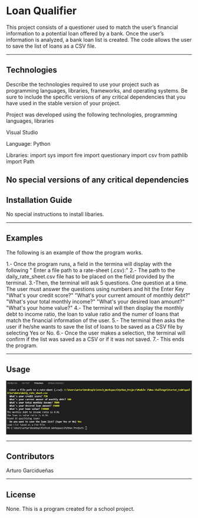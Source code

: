 # Loan Qualifier

This project consists of a questioner used to match the user’s financial information to a potential loan offered by a bank. Once the user’s information is analyzed, a bank loan list is created. The code allows the user to save the list of loans as a CSV file.

---

## Technologies

Describe the technologies required to use your project such as programming languages, libraries, frameworks, and operating systems. Be sure to include the specific versions of any critical dependencies that you have used in the stable version of your project.

Project was developed using the following technologies, programming languages, libraries

Visual Studio

Language: Python

Libraries:
import sys
import fire
import questionary
import csv
from pathlib import Path

No special versions of any critical dependencies
---

## Installation Guide

No special instructions to install libaries. 

---

## Examples

The following is an example of thow the program works.

1.- Once the program runs, a field in the termina will display with the following 
" Enter a file path to a rate-sheet (.csv):"
2.- The path to the daily_rate_sheet.csv file has to be placed on the field provided by the terminal.
3.-Then, the terminal will ask 5 questions. One question at a time. The user must answer the questions 
    using numbers and hit the Enter Key
    "What's your credit score?"
    "What's your current amount of monthly debt?"
    "What's your total monthly income?"
    "What's your desired loan amount?"
    "What's your home value?"
4.- The terminal will then display the monthly debt to income ratio, the loan to value ratio and 
    the numer of loans that match the financial information of the user.
5.- The terminal then asks the user if he/she wants to save the list of loans to be saved as a CSV file by selecting Yes or No. 
6.- Once the user makes a selection, the terminal will confirm if the list was saved as a CSV or if it was not saved.
7.- This ends the program.

---

## Usage

![Capture](Capture.PNG)

---

## Contributors

Arturo Garcidueñas

---

## License

None. This is a program created for a school project.
